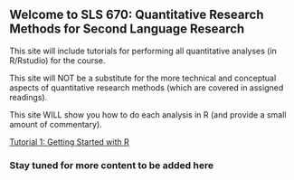 ## Welcome to SLS 670: Quantitative Research Methods for Second Language Research

This site will include tutorials for performing all quantitative analyses (in R/Rstudio) for the course.

This site will NOT be a substitute for the more technical and conceptual aspects of quantitative research methods (which are covered in assigned readings).

This site WILL show you how to do each analysis in R (and provide a small amount of commentary).

[Tutorial 1: Getting Started with R](https://kristopherkyle.github.io/SLS-670/docs/1_Getting_started.html)

### Stay tuned for more content to be added here


